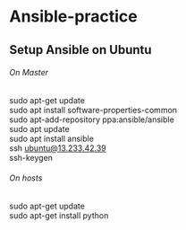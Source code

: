 # Ansible-practice

## Setup Ansible on Ubuntu <br />
###### On Master <br />
sudo apt-get update <br />
sudo apt install software-properties-common <br />
sudo apt-add-repository ppa:ansible/ansible <br />
sudo apt update <br />
sudo apt install ansible <br />
ssh ubuntu@13.233.42.39 <br />
ssh-keygen <br />

###### On hosts <br />
sudo apt-get update <br />
sudo apt-get install python 
